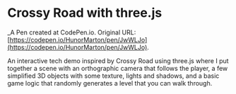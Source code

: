 # Crossy Road with three.js
 _A Pen created at CodePen.io. Original URL: [https://codepen.io/HunorMarton/pen/JwWLJo](https://codepen.io/HunorMarton/pen/JwWLJo).

 An interactive tech demo inspired by Crossy Road using three.js where I put together a scene with an orthographic camera that follows the player, a few simplified 3D objects with some texture, lights and shadows,  and a basic game logic that randomly generates a level that you can walk through.